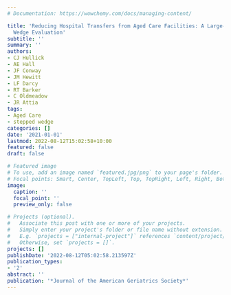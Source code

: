 ```yaml
---
# Documentation: https://wowchemy.com/docs/managing-content/

title: 'Reducing Hospital Transfers from Aged Care Facilities: A Large-Scale Stepped
  Wedge Evaluation'
subtitle: ''
summary: ''
authors:
- CJ Hullick
- AE Hall
- JF Conway
- JM Hewitt
- LF Darcy
- RT Barker
- C Oldmeadow
- JR Attia
tags:
- Aged Care
- stepped wedge
categories: []
date: '2021-01-01'
lastmod: 2022-08-12T15:02:58+10:00
featured: false
draft: false

# Featured image
# To use, add an image named `featured.jpg/png` to your page's folder.
# Focal points: Smart, Center, TopLeft, Top, TopRight, Left, Right, BottomLeft, Bottom, BottomRight.
image:
  caption: ''
  focal_point: ''
  preview_only: false

# Projects (optional).
#   Associate this post with one or more of your projects.
#   Simply enter your project's folder or file name without extension.
#   E.g. `projects = ["internal-project"]` references `content/project/deep-learning/index.md`.
#   Otherwise, set `projects = []`.
projects: []
publishDate: '2022-08-12T05:02:58.213597Z'
publication_types:
- '2'
abstract: ''
publication: '*Journal of the American Geriatrics Society*'
---
```

